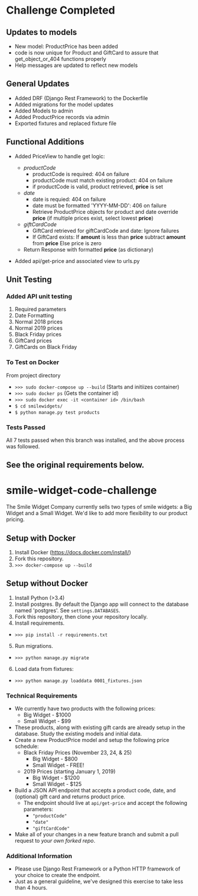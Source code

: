 # Challenge Completed

## Updates to models
* New model: ProductPrice has been added
* code is now unique for Product and GiftCard to assure that get_object_or_404 functions properly
* Help messages are updated to reflect new models

## General Updates
* Added DRF (Django Rest Framework) to the Dockerfile
* Added migrations for the model updates
* Added Models to admin
* Added ProductPrice records via admin
* Exported fixtures and replaced fixture file

## Functional Additions
* Added PriceView to handle get logic:
  * _productCode_
    * productCode is required: 404 on failure
    * productCode must match existing product: 404 on failure
    * if productCode is valid, product retrieved, **price** is set
  * _date_
    * date is requied: 404 on failure
    * date must be formatted 'YYYY-MM-DD': 406 on failure
    * Retrieve ProductPrice objects for product and date
      override **price** (if multiple prices exist, select lowest **price**)
  * _giftCardCode_
    * GiftCard retrieved for giftCardCode and date: Ignore failures
    * If GiftCard exists: 
          If **amount** is less than **price** subtract **amount** from **price**
          Else price is zero
  * Return Response with formatted **price** (as dictionary)
  
* Added api/get-price and associated view to urls.py

## Unit Testing
### Added API unit testing
1. Required parameters
2. Date Formatting
3. Normal 2018 prices
4. Normal 2019 prices
5. Black Friday prices
6. GiftCard prices
7. GiftCards on Black Friday

### To Test on Docker

From project directory
* `>>> sudo docker-compose up --build` (Starts and initiizes container)
* `>>> sudo docker ps` (Gets the container id)
* `>>> sudo docker exec -it <container id> /bin/bash`
* `$ cd smilewidgets/`
* `$ python manage.py test products`

### Tests Passed
All 7 tests passed when this branch was installed, and the above process was followed.




See the original requirements below.
---
# smile-widget-code-challenge

The Smile Widget Company currently sells two types of smile widgets: a Big Widget and a Small Widget.  We'd like to add more flexibility to our product pricing.

## Setup with Docker
1. Install Docker (https://docs.docker.com/install/)
2. Fork this repository.
3. `>>> docker-compose up --build`

## Setup without Docker
1. Install Python (>3.4)
2. Install postgres.  By default the Django app will connect to the database named 'postgres'.  See `settings.DATABASES`.
3. Fork this repository, then clone your repository locally.
4. Install requirements.
  * `>>> pip install -r requirements.txt`
5. Run migrations.
  * `>>> python manage.py migrate`
6. Load data from fixtures:
  * `>>> python manage.py loaddata 0001_fixtures.json`

### Technical Requirements
* We currently have two products with the following prices:
    * Big Widget - $1000
    * Small Widget - $99
* These products, along with existing gift cards are already setup in the database.  Study the existing models and initial data.
* Create a new ProductPrice model and setup the following price schedule:    
  * Black Friday Prices (November 23, 24, & 25)
    * Big Widget - $800
    * Small Widget - FREE!
  * 2019 Prices (starting January 1, 2019)
    * Big Widget - $1200
    * Small Widget - $125
* Build a JSON API endpoint that accepts a product code, date, and (optional) gift card and returns product price.
  * The endpoint should live at `api/get-price` and accept the following parameters:
    * `"productCode"`
    * `"date"`
    * `"giftCardCode"`
* Make all of your changes in a new feature branch and submit a pull request to _your own forked repo_.

### Additional Information
* Please use Django Rest Framework or a Python HTTP framework of your choice to create the endpoint.
* Just as a general guideline, we've designed this exercise to take less than 4 hours.
